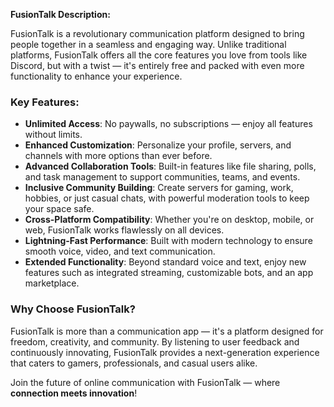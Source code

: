 **FusionTalk Description:**

FusionTalk is a revolutionary communication platform designed to bring people together in a seamless and engaging way. Unlike traditional platforms, FusionTalk offers all the core features you love from tools like Discord, but with a twist — it's entirely free and packed with even more functionality to enhance your experience.

### Key Features:
- **Unlimited Access**: No paywalls, no subscriptions — enjoy all features without limits.
- **Enhanced Customization**: Personalize your profile, servers, and channels with more options than ever before.
- **Advanced Collaboration Tools**: Built-in features like file sharing, polls, and task management to support communities, teams, and events.
- **Inclusive Community Building**: Create servers for gaming, work, hobbies, or just casual chats, with powerful moderation tools to keep your space safe.
- **Cross-Platform Compatibility**: Whether you're on desktop, mobile, or web, FusionTalk works flawlessly on all devices.
- **Lightning-Fast Performance**: Built with modern technology to ensure smooth voice, video, and text communication.
- **Extended Functionality**: Beyond standard voice and text, enjoy new features such as integrated streaming, customizable bots, and an app marketplace.

### Why Choose FusionTalk?
FusionTalk is more than a communication app — it's a platform designed for freedom, creativity, and community. By listening to user feedback and continuously innovating, FusionTalk provides a next-generation experience that caters to gamers, professionals, and casual users alike.

Join the future of online communication with FusionTalk — where **connection meets innovation**!
